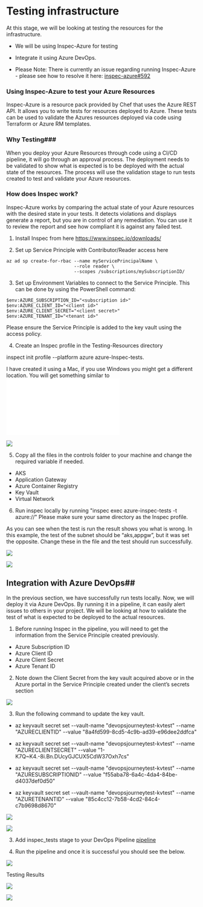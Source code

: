 # Testing infrastructure #

At this stage, we will be looking at testing the resources for the infrastructure. 

- We will be using Inspec-Azure for testing 
- Integrate it using Azure DevOps. 
 
- Please Note: There is currently an issue regarding running Inspec-Azure - please see how to resolve it here: [inspec-azure#592](https://github.com/inspec/inspec-azure/issues/592)

### Using Inspec-Azure to test your Azure Resources ###

Inspec-Azure is a resource pack provided by Chef that uses the Azure REST API. It allows you to write tests for resources deployed to Azure. These tests can be used to validate the Azures resources deployed via code using Terraform or Azure RM templates. 

### Why Testing###

When you deploy your Azure Resources through code using a CI/CD pipeline, it will go through an approval process. The deployment needs to be validated to show what is expected is to be deployed with the actual state of the resources. The process will use the validation stage to run tests created to test and validate your Azure resources. 

### How does Inspec work? ####

Inspec-Azure works by comparing the actual state of your Azure resources with the desired state in your tests. It detects violations and displays generate a report, but you are in control of any remediation. You can use it to review the report and see how compliant it is against any failed test. 

1)  Install Inspec from here https://www.inspec.io/downloads/

2)  Set up Service Principle with Contributor/Reader access here 

```
az ad sp create-for-rbac --name myServicePrincipalName \
                         --role reader \
                         --scopes /subscriptions/mySubscriptionID/

```

3)  Set up Environment Variables to connect to the Service Principle. This can be done by using the PowerShell command: 

```
$env:AZURE_SUBSCRIPTION_ID="<subscription id>"
$env:AZURE_CLIENT_ID="<client id>"
$env:AZURE_CLIENT_SECRET="<client secret>"
$env:AZURE_TENANT_ID="<tenant id>"

```

Please ensure the Service Principle is added to the key vault using the access policy. 

4) Create an Inspec profile in the Testing-Resources directory 

inspect init profile --platform azure azure-Inspec-tests. 

I have created it using a Mac, if you use Windows you might get a different location. You will get something similar to   
![this](/Testing-Resourses/Readme.md) 


![](/Testing-Resourses/images/Inspec-profile.png)

5) Copy all the files in the controls folder to your machine and change the required variable if needed. 

- AKS
- Application Gateway
- Azure Container Registry
- Key Vault
- Virtual Network

6) Run inspec locally by running "inspec exec azure-inspec-tests -t azure://" Please make sure your same directory as the Inspec profile. 

As you can see when the test is run the result shows you what is wrong. In this example, the test of the subnet should be “aks,appgw”, but it was set the opposite. Change these in the file and the test should run successfully. 

![](/Testing-Resourses/images/inspec-running1.png)

![](/Testing-Resourses/images/inspec-running2.png)

## Integration with  Azure DevOps## 

In the previous section, we have successfully run tests locally. Now, we will deploy it via Azure DevOps. By running it in a pipeline, it can easily alert issues to others in your project. We will be looking at how to validate the test of what is expected to be deployed to the actual resources. 

1) Before running Inspec in the pipeline, you will need to get the information from the Service Principle created previously. 

- Azure Subscription ID 
- Azure Client ID 
- Azure Client Secret 
- Azure Tenant ID

2) Note down the Client Secret from the key vault acquired above or in the Azure portal in the Service Principle created under the client’s secrets section 

![](/Testing-Resourses/images/clientsecrets.png)


3) Run the following command to update the key vault. 

- az keyvault secret set --vault-name "devopsjourneytest-kvtest" --name "AZURECLIENTID" --value "8a4fd599-8cd5-4c9b-ad39-e96dee2ddfca"

- az keyvault secret set --vault-name "devopsjourneytest-kvtest" --name "AZURECLIENTSECRET" --value "1-K7Q~K4.-8i.Bn.DUcyGJCUX5CdW37Oxh7cs"

- az keyvault secret set --vault-name "devopsjourneytest-kvtest" --name "AZURESUBSCRIPTIONID" --value "f55aba78-6a4c-4da4-84be-d4037def0d50"

- az keyvault secret set --vault-name "devopsjourneytest-kvtest" --name "AZURETENANTID" --value "85c4cc12-7b58-4cd2-84c4-c7b9698d8670"

![](/Testing-Resourses/images/Keyvaultvalues.png)

![](/Testing-Resourses/images/variablegroup.png)



3) Add inspec_tests stage to your DevOps Pipeline [pipeline](/Testing-Resourses/pipelines/pipeline.yml)


4) Run the pipeline and once it is successful you should see the below. 

![](/Testing-Resourses/images/pipelinerunning.png)


Testing Results 

![](/Testing-Resourses/images/Testingresults.png)

![](/Testing-Resourses/images/Testingresult1.png)


